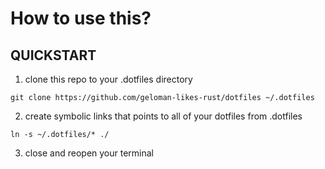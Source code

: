 # How to use this?

## QUICKSTART

1. clone this repo to your .dotfiles directory
```
git clone https://github.com/geloman-likes-rust/dotfiles ~/.dotfiles
```

2. create symbolic links that points to all of your dotfiles from .dotfiles
```
ln -s ~/.dotfiles/* ./
```

3. close and reopen your terminal
